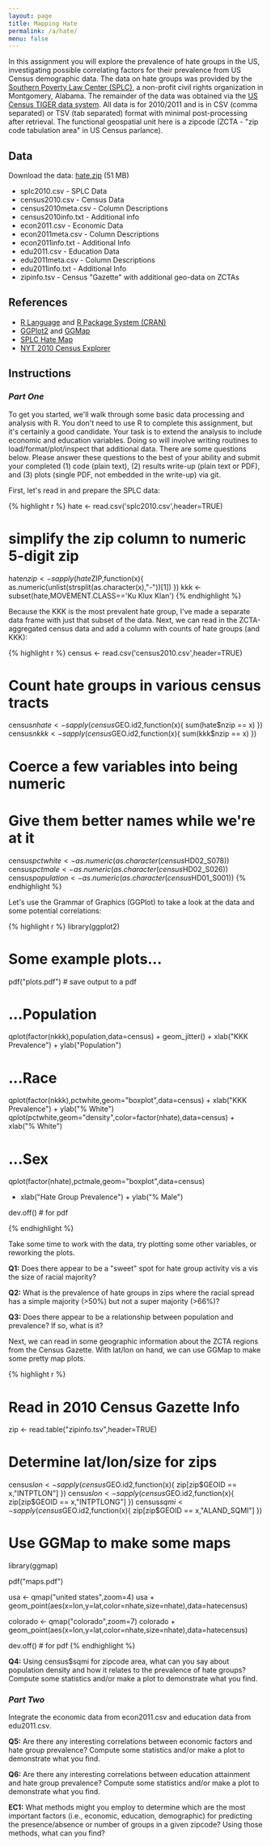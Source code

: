 ```yaml
---
layout: page
title: Mapping Hate
permalink: /a/hate/
menu: false
---
```


In this assignment you will explore the prevalence of hate groups in the US,
investigating possible correlating factors for their prevalence from US Census 
demographic data. The data on hate groups was provided by the [Southern Poverty Law 
Center (SPLC)](http://www.splcenter.org/), a non-profit civil rights organization in Montgomery, Alabama. The remainder of the data was obtained via the [US Census TIGER data
system](https://www.census.gov/geo/maps-data/data/tiger.html). All data is for 2010/2011 and is in CSV (comma separated) or TSV (tab separated)
format with minimal post-processing after retrieval. The functional geospatial unit here 
is a zipcode (ZCTA - "zip code tabulation area" in US Census parlance).

## Data

Download the data: [hate.zip](https://drive.google.com/file/d/0B3Vxw_F2RArqcWxPelJYYUxsT0E/view?usp=sharing) (51 MB)

 * splc2010.csv - SPLC Data
 * census2010.csv - Census Data
 * census2010meta.csv - Column Descriptions
 * census2010info.txt - Additional info
 * econ2011.csv - Economic Data
 * econ2011meta.csv - Column Descriptions
 * econ2011info.txt - Additional Info
 * edu2011.csv - Education Data
 * edu2011meta.csv - Column Descriptions
 * edu2011info.txt - Additional Info
 * zipinfo.tsv - Census "Gazette" with additional geo-data on ZCTAs
 
## References

 * [R Language](http://www.r-project.org/) and [R Package System (CRAN)](http://cran.rstudio.com/)
 * [GGPlot2](http://ggplot2.org/) and [GGMap](http://cran.r-project.org/web/packages/ggmap/ggmap.pdf)
 * [SPLC Hate Map](http://www.splcenter.org/get-informed/hate-map)
 * [NYT 2010 Census Explorer](http://projects.nytimes.com/census/2010/explorer)

## Instructions

### *Part One*

To get you started, we'll walk through some basic data processing and analysis with R. You
don't need to use R to complete this assignment, but it's certainly a good candidate.
Your task is to extend the analysis to include economic and education
variables. Doing so will involve writing routines to load/format/plot/inspect that 
additional data. There are some questions below. Please answer these questions to the 
best of your ability and submit your completed (1) code (plain text), (2) results write-up (plain text or PDF), and (3) plots (single PDF, not embedded in the write-up) via git.

First, let's read in and prepare the SPLC data:

{% highlight r %}
hate <- read.csv('splc2010.csv',header=TRUE)
# simplify the zip column to numeric 5-digit zip
hate$nzip <- sapply(hate$ZIP,function(x){ 
  as.numeric(unlist(strsplit(as.character(x),"-"))[1]) 
})
kkk <- subset(hate,MOVEMENT.CLASS=='Ku Klux Klan')
{% endhighlight %}

Because the KKK is the most prevalent hate group, I've made a separate data frame with just that subset of the data. Next, we can read in the ZCTA-aggregated census data and add a column with counts of hate groups (and KKK):

{% highlight r %}
census <- read.csv('census2010.csv',header=TRUE)

# Count hate groups in various census tracts
census$nhate <- sapply(census$GEO.id2,function(x){ sum(hate$nzip == x) })
census$nkkk <- sapply(census$GEO.id2,function(x){ sum(kkk$nzip == x) })

# Coerce a few variables into being numeric
# Give them better names while we're at it
census$pctwhite <- as.numeric(as.character(census$HD02_S078))
census$pctmale <- as.numeric(as.character(census$HD02_S026))
census$population <- as.numeric(as.character(census$HD01_S001))
{% endhighlight %}  

Let's use the Grammar of Graphics (GGPlot) to take a look at the data and some potential correlations:

{% highlight r %}
library(ggplot2)
    
# Some example plots...

pdf("plots.pdf") # save output to a pdf

# ...Population
qplot(factor(nkkk),population,data=census) + geom_jitter() + 
  xlab("KKK Prevalence") + ylab("Population")

# ...Race
qplot(factor(nkkk),pctwhite,geom="boxplot",data=census) + 
  xlab("KKK Prevalence") + ylab("% White")
qplot(pctwhite,geom="density",color=factor(nhate),data=census) + 
  xlab("% White")

# ...Sex
qplot(factor(nhate),pctmale,geom="boxplot",data=census) 
  + xlab("Hate Group Prevalence") + ylab("% Male")

dev.off() # for pdf

{% endhighlight %}

Take some time to work with the data, try plotting some other variables, or reworking the plots.

**Q1:** Does there appear to be a "sweet" spot for hate group activity vis a vis the size of racial majority?

**Q2:** What is the prevalence of hate groups in zips where the racial spread has a simple majority (>50%) but not a super majority (>66%)?

**Q3:** Does there appear to be a relationship between population and prevalence? If so, what is it?

Next, we can read in some geographic information about the ZCTA regions from the Census Gazette. With lat/lon on hand, we can use GGMap to make some pretty map plots.

{% highlight r %}
# Read in 2010 Census Gazette Info
zip <- read.table("zipinfo.tsv",header=TRUE)

# Determine lat/lon/size for zips
census$lon <- sapply(census$GEO.id2,function(x){ zip[zip$GEOID == x,"INTPTLON"] })
census$lon <- sapply(census$GEO.id2,function(x){ zip[zip$GEOID == x,"INTPTLONG"] })
census$sqmi <- sapply(census$GEO.id2,function(x){ zip[zip$GEOID == x,"ALAND_SQMI"] })

# Use GGMap to make some maps

library(ggmap)

pdf("maps.pdf")

usa <- qmap("united states",zoom=4)
usa + geom_point(aes(x=lon,y=lat,color=nhate,size=nhate),data=hatecensus)

colorado <- qmap("colorado",zoom=7)
colorado + geom_point(aes(x=lon,y=lat,color=nhate,size=nhate),data=hatecensus)

dev.off() # for pdf
{% endhighlight %}

**Q4:** Using census$sqmi for zipcode area, what can you say about population density and how it relates to the prevalence of hate groups? Compute some statistics and/or make a plot to demonstrate what you find.

### *Part Two*

Integrate the economic data from econ2011.csv and education data from edu2011.csv.

**Q5:** Are there any interesting correlations between economic factors and hate group prevalence? Compute some statistics and/or make a plot to demonstrate what you find.

**Q6:** Are there any interesting correlations between education attainment and hate group prevalence? Compute some statistics and/or make a plot to demonstrate what you find.

**EC1:** What methods might you employ to determine which are the most important factors (i.e., economic, education, demographic) for predicting the presence/absence or number of groups in a given zipcode? Using those methods, what can you find?